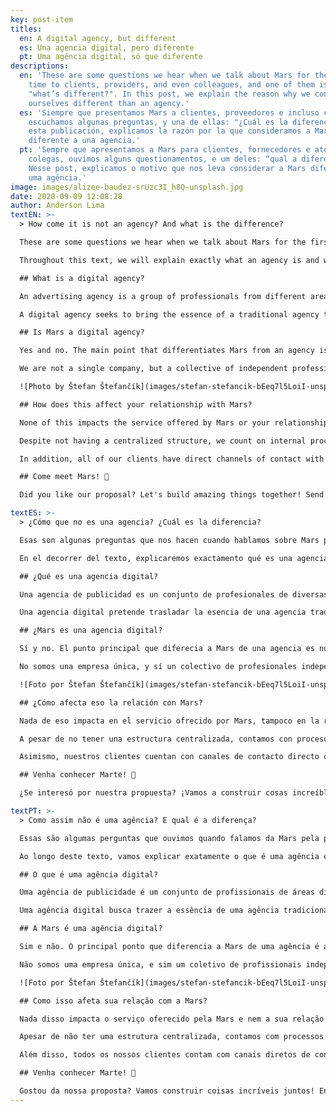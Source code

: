 ```yaml
---
key: post-item
titles:
  en: A digital agency, but different
  es: Una agencia digital, pero diferente
  pt: Uma agência digital, só que diferente
descriptions:
  en: 'These are some questions we hear when we talk about Mars for the first
    time to clients, providers, and even colleagues, and one of them is:
    "what’s different?". In this post, we explain the reason why we consider
    ourselves different than an agency.'
  es: 'Siempre que presentamos Mars a clientes, proveedores e incluso colegas,
    escuchamos algunas preguntas, y una de ellas: "¿Cuál es la diferencia?". En
    esta publicación, explicamos la razón por la que consideramos a Mars
    diferente a una agencia.'
  pt: 'Sempre que apresentamos a Mars para clientes, fornecedores e até mesmo
    colegas, ouvimos alguns questionamentos, e um deles: “qual a diferença?”.
    Nesse post, explicamos o motivo que nos leva considerar a Mars diferente de
    uma agência.'
image: images/alizee-baudez-srUzc3I_h8Q-unsplash.jpg
date: 2020-09-09 12:08:28
author: Anderson Lima
textEN: >-
  > How come it is not an agency? And what is the difference?

  These are some questions we hear when we talk about Mars for the first time to clients, providers and even colleagues.

  Throughout this text, we will explain exactly what an agency is and why we don't consider ourselves one.

  ## What is a digital agency?

  An advertising agency is a group of professionals from different areas who work together to communicate for your brand. Copywriters, designers and programmers are some of those.

  A digital agency seeks to bring the essence of a traditional agency to an online environment, prioritizing the use of digital media to communicate with its clients, giving up even a physical space for meetings.

  ## Is Mars a digital agency?

  Yes and no. The main point that differentiates Mars from an agency is our internal organization.

  We are not a single company, but a collective of independent professionals working under the same name. This means that all the members are here because they believe in the project. In addition, our structure is totally horizontal: there is no traditional _boss_ figure and everyone has an active voice in decisions, helping to build our future. This system also allows our team to work in an open and inclusive environment and allows flexible schedules and scalable demands, increasing productivity and also the quality of life of the professionals.

  ![Photo by Štefan Štefančík](images/stefan-stefancik-bEeq7l5LoiI-unsplash.jpg)

  ## How does this affect your relationship with Mars?

  None of this impacts the service offered by Mars or your relationship as a client with us.

  Despite not having a centralized structure, we count on internal processes that guarantee the quality of the services offered, starting from the selection of the professionals that are part of the collective to the materials finalized and delivered to our clients.

  In addition, all of our clients have direct channels of contact with Mars, having at their disposal telephone, email, WhatsApp and social networks.

  ## Come meet Mars! 🚀

  Did you like our proposal? Let's build amazing things together! Send an email to [hi@marscollective.co](mailto:hi@marscollective.co) or a message to [our WhatsApp](https://wa.me/5545991328593) or the [form on our website](/en/#contact) and come see what we can do for your company.

textES: >-
  > ¿Cómo que no es una agencia? ¿Cuál es la diferencia?

  Esas son algunas preguntas que nos hacen cuando hablamos sobre Mars por la primera vez a nuestros clientes, proveedores e incluso colegas profesionales.

  En el decorrer del texto, explicaremos exactamento qué es una agencia y porqué no nos consideramos una.

  ## ¿Qué es una agencia digital?

  Una agencia de publicidad es un conjunto de profesionales de diversas áreas, que trabajan juntos para comunicar. Redactores, Diseñadores y Programadores son algunos de ellos.

  Una agencia digital pretende trasladar la esencia de una agencia tradicional para un ambiente online, priorizando el uso de medios digitales para comunicarse con sus clientes, inclusive, dejando de lado el uso de espacio físico para reuniones.

  ## ¿Mars es una agencia digital?

  Sí y no. El punto principal que diferecia a Mars de una agencia es nuestra organización interna.

  No somos una empresa única, y sí un colectivo de profesionales independientes trabajando bajo un mismo nombre. Eso significa que todos los miembros hacen parte del equipo porque creen en el proyecto. Además, nuestra estructura es totalmente horizontal: no existe la figura tradicional de jefe y todos tienen voz activa en las decisiones, ayudando a construir nuestro futuro. Ese sistema también permite que nuestro equipo trabaje en un ambiente abierto e inclusivo, así como horarios flexibles y demandas escalables, aumentando la productividad, y claro, la calidad de vida de los profesionales.

  ![Foto por Štefan Štefančík](images/stefan-stefancik-bEeq7l5LoiI-unsplash.jpg)

  ## ¿Cómo afecta eso la relación con Mars?

  Nada de eso impacta en el servicio ofrecido por Mars, tampoco en la relación de clientes con nosotros.

  A pesar de no tener una estructura centralizada, contamos con procesos internos que garantizan la calidad de nuestros servicios ofrecidos, comenzando desde la selección de profesionales que hacen parte del colectivo, hasta los materiales finalizados y entregados a nuestros clientes.

  Asimismo, nuestros clientes cuentan con canales de contacto directo con Mars, teniendo a disposición teléfono, e-mail y WhatsApp.

  ## Venha conhecer Marte! 🚀

  ¿Se interesó por nuestra propuesta? ¡Vamos a construir cosas increíbles juntos! Envíenos un e-mail a [hi@marscollective.co](mailto:hi@marscollective.co) o un mensaje en [nuestro WhatsApp](https://wa.me/5545991328593), o por el [formulario de contacto de nuestro sitio web](/es/#contacto).

textPT: >-
  > Como assim não é uma agência? E qual é a diferença?

  Essas são algumas perguntas que ouvimos quando falamos da Mars pela primeira vez para clientes, fornecedores e até mesmo colegas de profissão.

  Ao longo deste texto, vamos explicar exatamente o que é uma agência e o porquê de não nos considerarmos uma.

  ## O que é uma agência digital?

  Uma agência de publicidade é um conjunto de profissionais de áreas diversas que, juntos, trabalham para comunicar. Redatores, designers e programadores são alguns deles.

  Uma agência digital busca trazer a essência de uma agência tradicional para um ambiente online, priorizando o uso de meios digitais para se comunicar com seus clientes, abrindo mão até mesmo de um espaço físico para reuniões.

  ## A Mars é uma agência digital?

  Sim e não. O principal ponto que diferencia a Mars de uma agência é a nossa organização interna.

  Não somos uma empresa única, e sim um coletivo de profissionais independentes trabalhando sob um mesmo nome. Isso significa que todos os membros estão aqui pois acreditam no projeto. Além disso, nossa estrutura é totalmente horizontal: não existe a figura tradicional de _chefe_ e todos têm voz ativa nas decisões, ajudando a construir nosso futuro. Esse sistema também permite que nossa equipe trabalhe em um ambiente aberto e inclusivo e permite horários flexíveis e demandas escaláveis, aumentando a produtividade e, é claro, a qualidade de vida dos profissionais.

  ![Foto por Štefan Štefančík](images/stefan-stefancik-bEeq7l5LoiI-unsplash.jpg)

  ## Como isso afeta sua relação com a Mars?

  Nada disso impacta o serviço oferecido pela Mars e nem a sua relação como cliente com a gente.

  Apesar de não ter uma estrutura centralizada, contamos com processos internos que garantem a qualidade dos serviços oferecidos, começando desde a seleção dos profissionais que fazem parte do coletivo até os materiais finalizados e entregues para nossos clientes.

  Além disso, todos os nossos clientes contam com canais diretos de contato com a Mars, tendo a sua disposição telefone, email, WhatsApp e redes sociais.

  ## Venha conhecer Marte! 🚀

  Gostou da nossa proposta? Vamos construir coisas incríveis juntos! Envie um email para [hi@marscollective.co](mailto:hi@marscollective.co) ou uma mensagem para [nosso WhatsApp](https://wa.me/5545991328593) ou pelo [formulário em nosso site](/pt/#contato) e venha conhecer o que podemos fazer por sua empresa.
---
```

